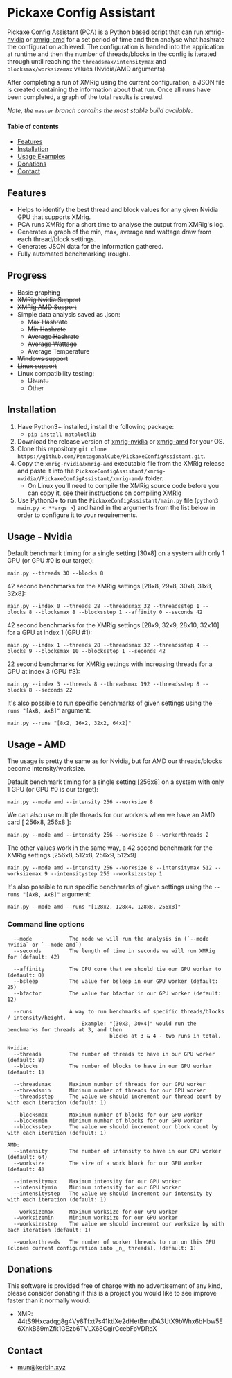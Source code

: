 # Pickaxe Config Assistant
Pickaxe Config Assistant (PCA) is a Python based script that can run [xmrig-nvidia](https://github.com/xmrig/xmrig-nvidia) or [xmrig-amd](https://github.com/xmrig/xmrig-amd) for a set period of time and then analyse what hashrate the configuration achieved. The configuration is handed into the application at runtime and then the number of threads/blocks in the config is iterated through until reaching the `threadsmax/intensitymax` and `blocksmax/worksizemax` values (Nvidia/AMD arguments).

After completing a run of XMRig using the current configuration, a JSON file is created containing the information about that run. Once all runs have been completed, a graph of the total results is created.

_Note, the `master` branch contains the most stable build available._


#### Table of contents
* [Features](#features)
* [Installation](#installation)
* [Usage Examples](#usage)
* [Donations](#donations)
* [Contact](#contact)


## Features
* Helps to identify the best thread and block values for any given Nvidia GPU that supports XMrig.
* PCA runs XMRig for a short time to analyse the output from XMRig's log.
* Generates a graph of the min, max, average and wattage draw from each thread/block settings.
* Generates JSON data for the information gathered.
* Fully automated benchmarking (rough).


## Progress
* ~~Basic graphing~~
* ~~XMRig Nvidia Support~~
* ~~XMRig AMD Support~~
* Simple data analysis saved as .json:
    * ~~Max Hashrate~~
    * ~~Min Hashrate~~
    * ~~Average Hashrate~~
    * ~~Average Wattage~~
    * Average Temperature
* ~~Windows support~~
* ~~Linux support~~
* Linux compatibility testing:
    * ~~Ubuntu~~
    * Other


## Installation
1. Have Python3+ installed, install the following package:
    * `pip install matplotlib`
2. Download the release version of [xmrig-nvidia](https://github.com/xmrig/xmrig-nvidia/releases) or [xmrig-amd](https://github.com/xmrig/xmrig-amd/releases) for your OS.
3. Clone this repository `git clone https://github.com/PentagonalCube/PickaxeConfigAssistant.git`.
4. Copy the `xmrig-nvidia`/`xmrig-amd` executable file from the XMRig release and paste it into the `PickaxeConfigAssistant/xmrig-nvidia/`/`PickaxeConfigAssistant/xmrig-amd/` folder.
    * On Linux you'll need to compile the XMRig source code before you can copy it, see their instructions on [compiling XMRig](https://github.com/xmrig/xmrig-nvidia/wiki/Ubuntu-Build)
5. Use Python3+ to run the `PickaxeConfigAssistant/main.py` file (`python3 main.py < **args >`) and hand in the arguments from the list below in order to configure it to your requirements.


## Usage - Nvidia
Default benchmark timing for a single setting [30x8] on a system with only 1 GPU (or GPU #0 is our target):
```
main.py --threads 30 --blocks 8
```

42 second benchmarks for the XMRig settings [28x8, 29x8, 30x8, 31x8, 32x8]:
```
main.py --index 0 --threads 28 --threadsmax 32 --threadsstep 1 --blocks 8 --blocksmax 8 --blocksstep 1 --affinity 0 --seconds 42
```

42 second benchmarks for the XMRig settings [28x9, 32x9, 28x10, 32x10] for a GPU at index 1 (GPU #1):
```
main.py --index 1 --threads 28 --threadsmax 32 --threadsstep 4 --blocks 9 --blocksmax 10 --blocksstep 1 --seconds 42
```

22 second benchmarks for XMRig settings with increasing threads for a GPU at index 3 (GPU #3):
```
main.py --index 3 --threads 8 --threadsmax 192 --threadsstep 8 --blocks 8 --seconds 22
```

It's also possible to run specific benchmarks of given settings using the `--runs "[AxB, AxB]"` argument:
```
main.py --runs "[8x2, 16x2, 32x2, 64x2]"
```


## Usage - AMD
The usage is pretty the same as for Nvidia, but for AMD our threads/blocks become intensity/worksize.

Default benchmark timing for a single setting [256x8] on a system with only 1 GPU (or GPU #0 is our target):
```
main.py --mode amd --intensity 256 --worksize 8
```

We can also use multiple threads for our workers when we have an AMD card [ 256x8, 256x8 ]:
```
main.py --mode amd --intensity 256 --worksize 8 --workerthreads 2
```

The other values work in the same way, a 42 second benchmark for the XMRig settings [256x8, 512x8, 256x9, 512x9]
```
main.py --mode amd --intensity 256 --worksize 8 --intensitymax 512 --worksizemax 9 --intensitystep 256 --worksizestep 1
```

It's also possible to run specific benchmarks of given settings using the `--runs "[AxB, AxB]"` argument:
```
main.py --mode amd --runs "[128x2, 128x4, 128x8, 256x8]"
```

### Command line options
```
  --mode            The mode we will run the analysis in (`--mode nvidia` or `--mode amd`)
  --seconds         The length of time in seconds we will run XMRig for (default: 42)

  --affinity        The CPU core that we should tie our GPU worker to (default: 0)
  --bsleep          The value for bsleep in our GPU worker (default: 25)
  --bfactor         The value for bfactor in our GPU worker (default: 12)

  --runs            A way to run benchmarks of specific threads/blocks / intensity/height.
                        Example: "[30x3, 30x4]" would run the benchmarks for threads at 3, and then
                                 blocks at 3 & 4 - two runs in total.

Nvidia:
  --threads         The number of threads to have in our GPU worker (default: 8)
  --blocks          The number of blocks to have in our GPU worker (default: 1)

  --threadsmax      Maximum number of threads for our GPU worker
  --threadsmin      Minimum number of threads for our GPU worker
  --threadsstep     The value we should increment our thread count by with each iteration (default: 1)

  --blocksmax       Maximum number of blocks for our GPU worker
  --blocksmin       Minimum number of blocks for our GPU worker
  --blocksstep      The value we should increment our block count by with each iteration (default: 1)
  
AMD:
  --intensity       The number of intensity to have in our GPU worker (default: 64)
  --worksize        The size of a work block for our GPU worker (default: 4)

  --intensitymax    Maximum intensity for our GPU worker
  --intensitymin    Minimum intensity for our GPU worker
  --intensitystep   The value we should increment our intensity by with each iteration (default: 1)

  --worksizemax     Maximum worksize for our GPU worker
  --worksizemin     Minimum worksize for our GPU worker
  --worksizestep    The value we should increment our worksize by with each iteration (default: 1)

  --workerthreads   The number of worker threads to run on this GPU (clones current configuration into _n_ threads), (default: 1)
```


## Donations
This software is provided free of charge with no advertisement of any kind, please consider donating if this is a project you would like to see improve faster than it normally would.
* XMR: 44tS9Hxcadqg8g4Vy8Tfxt7s41ktiXe2dHetBmuDA3UtX9bWhx6bHbw5E6XnkB69mZfk1GEzb6TVLX68CgirCcebFpVDRoX


## Contact
* mun@kerbin.xyz